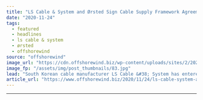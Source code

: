 ```yaml
---
title: "LS Cable & System and Ørsted Sign Cable Supply Framework Agreement"
date: "2020-11-24"
tags: 
  - featured
  - headlines
  - ls cable & system
  - ørsted
  - offshorewind
source: "offshorewind"
image_url: "https://cdn.offshorewind.biz/wp-content/uploads/sites/2/2020/11/24142806/LS-Cable-System-and-%C3%98rsted-Sign-Cable-Supply-Deal.jpg"
image_fp: "/assets/img/post_thumbnails/83.jpg"
lead: "South Korean cable manufacturer LS Cable &#38; System has entered into a five-year framework"
article_url: "https://www.offshorewind.biz/2020/11/24/ls-cable-system-and-orsted-sign-cable-supply-framework-agreement/"
---
```


---

